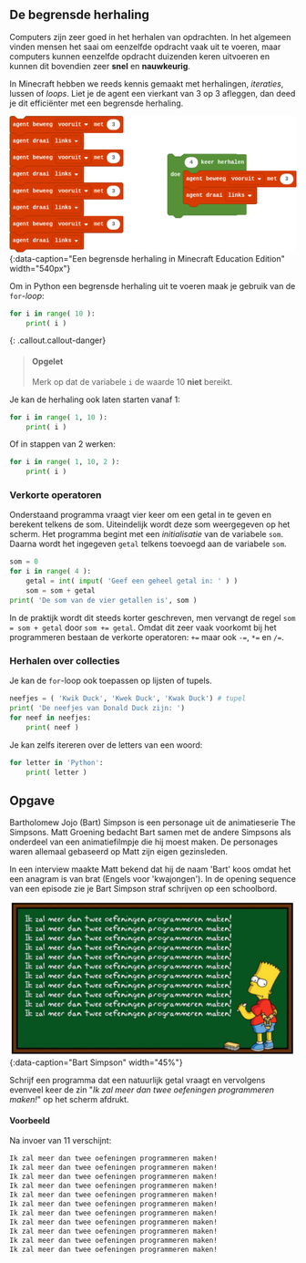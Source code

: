 ## De begrensde herhaling
Computers zijn zeer goed in het herhalen van opdrachten. In het algemeen vinden mensen het saai om eenzelfde opdracht vaak uit te voeren, maar computers kunnen eenzelfde opdracht duizenden keren uitvoeren en kunnen dit bovendien zeer **snel** en **nauwkeurig**.

In Minecraft hebben we reeds kennis gemaakt met herhalingen, *iteraties*, lussen of *loops*. Liet je de agent een vierkant van 3 op 3 afleggen, dan deed je dit efficiënter met een begrensde herhaling.

![minecraft begrensde herhaling](media/begrensde_herhaling.png "minecraft begrensde herhaling"){:data-caption="Een begrensde herhaling in Minecraft Education Edition" width="540px"}

Om in Python een begrensde herhaling uit te voeren maak je gebruik van de `for`-*loop*:

```python
for i in range( 10 ):
    print( i )
```

{: .callout.callout-danger}
> #### Opgelet
> Merk op dat de variabele `i` de waarde 10 **niet** bereikt.

Je kan de herhaling ook laten starten vanaf 1:

```python
for i in range( 1, 10 ):
    print( i )
```

Of in stappen van 2 werken:

```python
for i in range( 1, 10, 2 ):
    print( i )
```

### Verkorte operatoren
Onderstaand programma vraagt vier keer om een getal in te geven en berekent telkens de som. Uiteindelijk wordt deze som weergegeven op het scherm. Het programma begint met een *initialisatie* van de variabele `som`. Daarna wordt het ingegeven `getal` telkens toevoegd aan de variabele `som`.

```python
som = 0
for i in range( 4 ):
    getal = int( input( 'Geef een geheel getal in: ' ) )
    som = som + getal
print( 'De som van de vier getallen is', som )
```

In de praktijk wordt dit steeds korter geschreven, men vervangt de regel `som = som + getal` door `som += getal`. Omdat dit zeer vaak voorkomt bij het programmeren bestaan de verkorte operatoren: `+=` maar ook `-=`, `*=` en `/=`.

### Herhalen over collecties
Je kan de `for`-loop ook toepassen op lijsten of tupels.
```python
neefjes = ( 'Kwik Duck', 'Kwek Duck', 'Kwak Duck') # tupel
print( 'De neefjes van Donald Duck zijn: ')
for neef in neefjes:
    print( neef )
```

Je kan zelfs itereren over de letters van een woord:
```python
for letter in 'Python':
    print( letter )
```

## Opgave
Bartholomew Jojo (Bart) Simpson is een personage uit de animatieserie The Simpsons. Matt Groening bedacht Bart samen met de andere Simpsons als onderdeel van een animatiefilmpje die hij moest maken. De personages waren allemaal gebaseerd op Matt zijn eigen gezinsleden.

In een interview maakte Matt bekend dat hij de naam 'Bart' koos omdat het een anagram is van brat (Engels voor 'kwajongen'). In de opening sequence van een episode zie je Bart Simpson straf schrijven op een schoolbord.

![Bart Simpson](media/bartsimpson.png "Bart Simpson"){:data-caption="Bart Simpson" width="45%"}

Schrijf een programma dat een natuurlijk getal vraagt en vervolgens evenveel keer de zin "*Ik zal meer dan twee oefeningen programmeren maken!*" op het scherm afdrukt.

#### Voorbeeld
Na invoer van 11 verschijnt:
```
Ik zal meer dan twee oefeningen programmeren maken!
Ik zal meer dan twee oefeningen programmeren maken!
Ik zal meer dan twee oefeningen programmeren maken!
Ik zal meer dan twee oefeningen programmeren maken!
Ik zal meer dan twee oefeningen programmeren maken!
Ik zal meer dan twee oefeningen programmeren maken!
Ik zal meer dan twee oefeningen programmeren maken!
Ik zal meer dan twee oefeningen programmeren maken!
Ik zal meer dan twee oefeningen programmeren maken!
Ik zal meer dan twee oefeningen programmeren maken!
Ik zal meer dan twee oefeningen programmeren maken!
```
